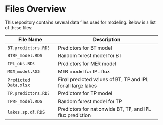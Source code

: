 # Files Overview

This repository contains several data files used for modeling. Below is a list of these files:

| File Name         | Description                                               |
|-------------------|-----------------------------------------------------------|
| `BT.predictors.RDS` | Predictors for BT model                                  |
| `BTRF_model.RDS`   | Random forest model for BT                                |
| `IPL_obs.RDS`      | Predictors for MER model                                  |
| `MER_model.RDS`    | MER model for IPL flux                                    |
| `Predicted Data.xlsx` | Final predicted values of BT, TP and IPL for all large lakes |
| `TP.predictors.RDS`| Predictors for TP model                                   |
| `TPRF_model.RDS`   | Random forest model for TP                                |
| `lakes.sp.df.RDS`  | Predictors for nationwide BT, TP, and IPL flux prediction |

